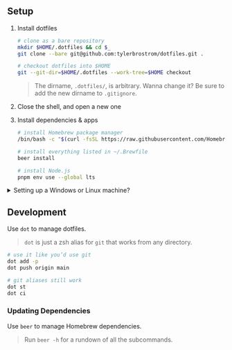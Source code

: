 ## Setup

1. Install dotfiles

    ```sh
    # clone as a bare repository
    mkdir $HOME/.dotfiles && cd $_
    git clone --bare git@github.com:tylerbrostrom/dotfiles.git .
    ```

    ```sh
    # checkout dotfiles into $HOME
    git --git-dir=$HOME/.dotfiles --work-tree=$HOME checkout
    ```

    >The dirname, `.dotfiles/`, is arbitrary. Wanna change it? Be sure to add the new dirname to `.gitignore`.

2. Close the shell, and open a new one

3. Install dependencies & apps

    ```sh
    # install Homebrew package manager
    /bin/bash -c "$(curl -fsSL https://raw.githubusercontent.com/Homebrew/install/HEAD/install.sh)"
    ```

    ```sh
    # install everything listed in ~/.Brewfile
    beer install
    ```

    ```sh
    # install Node.js
    pnpm env use --global lts
    ```

<details>
<summary>Setting up a Windows or Linux machine?</summary>
<p>
    
> You're first going to need to install `zsh` and make it your default shell:
>
> ```sh
> sudo apt install zsh
> chsh -s $(which zsh)
> ```
>
> Close this shell, and open a new one.
>
> Enter 'q' to skip the initial setup prompt (the next step will place a `.zshrc` config file in your home directory).
</details>
</p>


## Development

Use `dot` to manage dotfiles.

>`dot` is just a zsh alias for `git` that works from any directory.

```sh
# use it like you’d use git
dot add -p
dot push origin main

# git aliases still work
dot st
dot ci
```

### Updating Dependencies

Use `beer` to manage Homebrew dependencies.

>Run `beer -h` for a rundown of all the subcommands.

